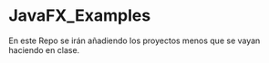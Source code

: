 # JavaFX_Examples
En este Repo se irán añadiendo los proyectos menos que se vayan haciendo en clase.
